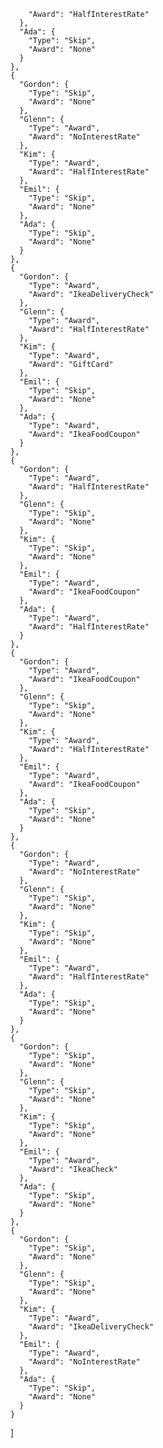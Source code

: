         "Award": "HalfInterestRate"
      },
      "Ada": {
        "Type": "Skip",
        "Award": "None"
      }
    },
    {
      "Gordon": {
        "Type": "Skip",
        "Award": "None"
      },
      "Glenn": {
        "Type": "Award",
        "Award": "NoInterestRate"
      },
      "Kim": {
        "Type": "Award",
        "Award": "HalfInterestRate"
      },
      "Emil": {
        "Type": "Skip",
        "Award": "None"
      },
      "Ada": {
        "Type": "Skip",
        "Award": "None"
      }
    },
    {
      "Gordon": {
        "Type": "Award",
        "Award": "IkeaDeliveryCheck"
      },
      "Glenn": {
        "Type": "Award",
        "Award": "HalfInterestRate"
      },
      "Kim": {
        "Type": "Award",
        "Award": "GiftCard"
      },
      "Emil": {
        "Type": "Skip",
        "Award": "None"
      },
      "Ada": {
        "Type": "Award",
        "Award": "IkeaFoodCoupon"
      }
    },
    {
      "Gordon": {
        "Type": "Award",
        "Award": "HalfInterestRate"
      },
      "Glenn": {
        "Type": "Skip",
        "Award": "None"
      },
      "Kim": {
        "Type": "Skip",
        "Award": "None"
      },
      "Emil": {
        "Type": "Award",
        "Award": "IkeaFoodCoupon"
      },
      "Ada": {
        "Type": "Award",
        "Award": "HalfInterestRate"
      }
    },
    {
      "Gordon": {
        "Type": "Award",
        "Award": "IkeaFoodCoupon"
      },
      "Glenn": {
        "Type": "Skip",
        "Award": "None"
      },
      "Kim": {
        "Type": "Award",
        "Award": "HalfInterestRate"
      },
      "Emil": {
        "Type": "Award",
        "Award": "IkeaFoodCoupon"
      },
      "Ada": {
        "Type": "Skip",
        "Award": "None"
      }
    },
    {
      "Gordon": {
        "Type": "Award",
        "Award": "NoInterestRate"
      },
      "Glenn": {
        "Type": "Skip",
        "Award": "None"
      },
      "Kim": {
        "Type": "Skip",
        "Award": "None"
      },
      "Emil": {
        "Type": "Award",
        "Award": "HalfInterestRate"
      },
      "Ada": {
        "Type": "Skip",
        "Award": "None"
      }
    },
    {
      "Gordon": {
        "Type": "Skip",
        "Award": "None"
      },
      "Glenn": {
        "Type": "Skip",
        "Award": "None"
      },
      "Kim": {
        "Type": "Skip",
        "Award": "None"
      },
      "Emil": {
        "Type": "Award",
        "Award": "IkeaCheck"
      },
      "Ada": {
        "Type": "Skip",
        "Award": "None"
      }
    },
    {
      "Gordon": {
        "Type": "Skip",
        "Award": "None"
      },
      "Glenn": {
        "Type": "Skip",
        "Award": "None"
      },
      "Kim": {
        "Type": "Award",
        "Award": "IkeaDeliveryCheck"
      },
      "Emil": {
        "Type": "Award",
        "Award": "NoInterestRate"
      },
      "Ada": {
        "Type": "Skip",
        "Award": "None"
      }
    }
  ]
